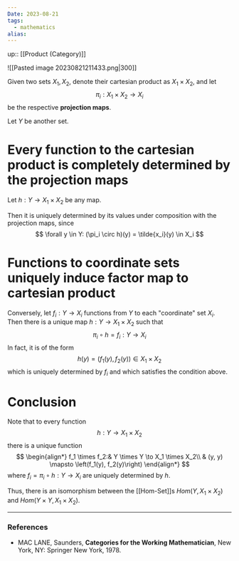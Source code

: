 ```yaml
---
Date: 2023-08-21
tags:
  - mathematics
alias: 
---
```

up:: [[Product (Category)]]

![[Pasted image 20230821211433.png|300]]

Given two sets $X_1, X_2$, denote their cartesian product as $X_1 \times X_2$, and let
$$
\pi_i: X_1 \times X_2 \to X_i
$$
be the respective **projection maps**.

Let $Y$ be another set. 
# Every function to the cartesian product is completely determined by the projection maps
Let $h: Y \to X_1 \times X_2$ be any map.

Then it is uniquely determined by its values under composition with the projection maps, since
$$
\forall y \in Y: (\pi_i \circ h)(y) = \tilde{x_i}(y) \in X_i
$$
# Functions to coordinate sets uniquely induce factor map to cartesian product
Conversely, let  $f_i: Y \to X_i$ functions from $Y$ to each "coordinate" set $X_i$. Then there is a unique map $h: Y \to X_1 \times X_2$ such that
$$
\pi_i \circ h = f_i: Y \to X_i
$$
In fact, it is of the form
$$
h(y) = (f_1(y), f_2(y)) \in X_1 \times X_2
$$
which is uniquely determined by $f_i$ and which satisfies the condition above.
# Conclusion
Note that to every function 
$$
h: Y \to X_1 \times X_2
$$
there is a unique function 
$$
\begin{align*}
f_1 \times f_2:& Y \times Y \to X_1 \times X_2\\
& (y, y) \mapsto \left(f_1(y), f_2(y)\right)
\end{align*}
$$
where $f_i = \pi_i \circ h: Y \to X_i$ are uniquely determined by $h$. 

Thus, there is an isomorphism between the [[Hom-Set]]s $Hom(Y, X_1 \times X_2)$ and $Hom(Y \times Y, X_1 \times X_2)$.

---
### References
- MAC LANE, Saunders, **Categories for the Working Mathematician**, New York, NY: Springer New York, 1978.